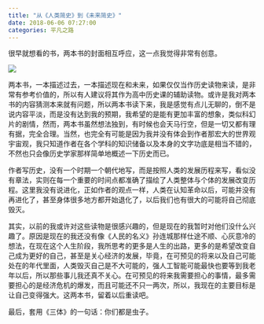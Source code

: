 ```yaml
---
title: "从《人类简史》到《未来简史》"
date: 2018-06-06 07:27:00
categories: 平凡之路
---
```


很早就想看的书，两本书的封面相互呼应，这一点我觉得非常有创意。

![](https://haofly.net/uploads/a-brief-history-of-human-and-tomorrow.jpeg)

<!--more-->

两本书，一本描述过去，一本描述现在和未来，如果仅仅当作历史读物来读，是非常有参考价值的，所以有人建议将其作为高中历史课的辅助读物。或许是我对两本书的内容猜测本来就有问题，所以两本书读下来，我是感觉有点儿无聊的，倒不是说内容平淡，而是没有达到我的预期，我希望的是能有更加丰富的想象，类似科幻片的剧情，然而，两本书虽然想法独到，有时候也会天马行空，但是一切又都有理有据，完全合理。当然，也完全有可能是因为我并没有体会到作者那宏大的世界观宇宙观，我只知道作者在各个学科的知识储备以及本身的文字功底是相当不错的，不然也只会像历史学家那样简单地概述一下历史而已。

作者写历史，没有一个时期一个朝代地写，而是按照人类的发展历程来写，看似没有章法，实则在每一个重要的时间点都准确了描绘了人类整体与个体的发展改变历程。这里我没有说进化，正如作者的观点一样，人类在认知革命以后，可能并没有再进化了，甚至身体很多地方都开始退化了，以后我们也有很大的可能将自己彻底毁灭。

其实，以前的我或许对这些读物是很感兴趣的，但是现在的我暂时对他们没什么兴趣了。原因是现在的我还没有像《人民的名义》孙连城那样仕途不顺、心灰意冷的想法，在现在这个人生阶段，我所思考的更多是人生的出路，更多的是希望改变自己成为更好的自己，甚至是关心经济的发展，毕竟，在可预见的将来以及自己可能处在的年代里面，人类毁灭自己是不大可能的，强人工智能可能最快也要等到我老年以后，所以那些事儿我还真不关心。在可预见的将来我需要担心的事情，最多需要担心的是经济危机的爆发，而且可能还不只一两次，所以，我现在的主要目标是让自己变得强大。这两本书，留着以后重读吧。

最后，套用《三体》的一句话：你们都是虫子。